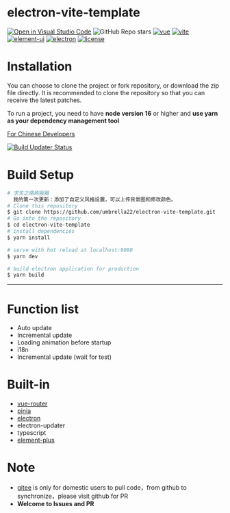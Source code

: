# electron-vite-template

[![Open in Visual Studio Code](https://open.vscode.dev/badges/open-in-vscode.svg)](https://open.vscode.dev/umbrella22/electron-vite-template/tree/strict)
![GitHub Repo stars](https://img.shields.io/github/stars/umbrella22/electron-vite-template)
[![vue](https://img.shields.io/badge/vue-3.2.37-brightgreen.svg)](https://github.com/vuejs/vue-next)
[![vite](https://img.shields.io/badge/vite-3.0.3-brightgreen.svg)](https://github.com/vitejs/vite)
[![element-ui](https://img.shields.io/badge/element-plus-brightgreen.svg)](https://www.npmjs.org/package/element-plus)
[![electron](https://img.shields.io/badge/electron-18.3.5-brightgreen.svg)](https://github.com/electron/electron)
[![license](https://img.shields.io/github/license/mashape/apistatus.svg)](https://github.com/umbrella22/electron-vite-template/blob/master/LICENSE)

# Installation

You can choose to clone the project or fork repository, or download the zip file directly. It is recommended to clone the repository so that you can receive the latest patches.

To run a project, you need to have **node version 16** or higher and **use yarn as your dependency management tool**

[For Chinese Developers](/README_ZH.md)

[![Build Updater Status](https://github.com/umbrella22/electron-vite-template/actions/workflows/Build%20Update.yml/badge.svg)](https://github.com/umbrella22/electron-vite-template/actions/workflows/Build%20Update.yml)

# Build Setup

```bash
# 求生之路刷服器
  我的第一次更新：添加了自定义风格设置，可以上传背景图和修改颜色。
# Clone this repository
$ git clone https://github.com/umbrella22/electron-vite-template.git
# Go into the repository
$ cd electron-vite-template
# install dependencies
$ yarn install

# serve with hot reload at localhost:9080
$ yarn dev

# build electron application for production
$ yarn build


```

---

# Function list

- Auto update
- Incremental update
- Loading animation before startup
- i18n
- Incremental update (wait for test)

# Built-in

- [vue-router](https://next.router.vuejs.org/index.html)
- [pinia](https://pinia.esm.dev/)
- [electron](http://www.electronjs.org/docs)
- electron-updater
- typescript
- [element-plus](https://element-plus.gitee.io/#/en-US/component/installation)

# Note

- [gitee](https://gitee.com/Zh-Sky/electron-vite-template) is only for domestic users to pull code，from github to synchronize，please visit github for PR
- **Welcome to Issues and PR**
